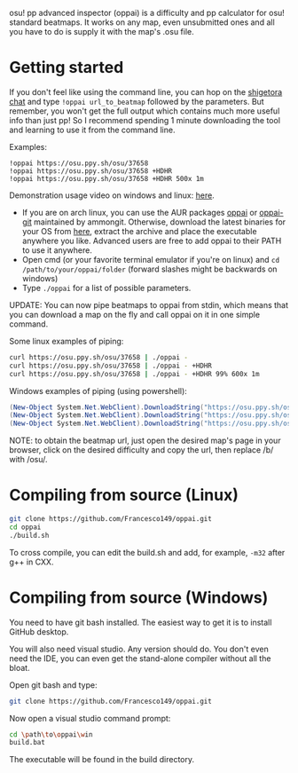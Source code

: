 osu! pp advanced inspector (oppai) is a difficulty and pp calculator for osu! 
standard beatmaps. It works on any map, even unsubmitted ones and all you have
to do is supply it with the map's .osu file.

# Getting started
If you don't feel like using the command line, you can hop on the 
[shigetora chat](https://www.twitch.tv/shigetora) and type
`!oppai url_to_beatmap` followed by the parameters. But remember, you won't get
the full output which contains much more useful info than just pp! So I 
recommend spending 1 minute downloading the tool and learning to use it from 
the command line.

Examples:
```
!oppai https://osu.ppy.sh/osu/37658
!oppai https://osu.ppy.sh/osu/37658 +HDHR
!oppai https://osu.ppy.sh/osu/37658 +HDHR 500x 1m
```

Demonstration usage video on windows and linux: 
[here](https://my.mixtape.moe/wasune.webm).

* If you are on arch linux, you can use the AUR packages 
[oppai](https://aur.archlinux.org/packages/oppai/) or 
[oppai-git](https://aur.archlinux.org/packages/oppai-git/) maintained by 
ammongit.
Otherwise, download the latest binaries for your OS from 
[here](https://github.com/Francesco149/oppai/releases), extract the archive 
and place the executable anywhere you like. Advanced users are free to add oppai
to their PATH to use it anywhere.
* Open cmd (or your favorite terminal emulator if you're on linux) and 
`cd /path/to/your/oppai/folder` (forward slashes might be backwards on 
windows)
* Type `./oppai` for a list of possible parameters.

UPDATE:
You can now pipe beatmaps to oppai from stdin, which means that you can download
a map on the fly and call oppai on it in one simple command.

Some linux examples of piping:
```bash
curl https://osu.ppy.sh/osu/37658 | ./oppai -
curl https://osu.ppy.sh/osu/37658 | ./oppai - +HDHR
curl https://osu.ppy.sh/osu/37658 | ./oppai - +HDHR 99% 600x 1m
```

Windows examples of piping (using powershell):
```powershell
(New-Object System.Net.WebClient).DownloadString("https://osu.ppy.sh/osu/37658") | ./oppai -
(New-Object System.Net.WebClient).DownloadString("https://osu.ppy.sh/osu/37658") | ./oppai - +HDHR
(New-Object System.Net.WebClient).DownloadString("https://osu.ppy.sh/osu/37658") | ./oppai - +HDHR 99% 600x 1m
```

NOTE: to obtain the beatmap url, just open the desired map's page in your 
browser, click on the desired difficulty and copy the url, then replace /b/ with
/osu/.

# Compiling from source (Linux)
```bash
git clone https://github.com/Francesco149/oppai.git
cd oppai
./build.sh
```

To cross compile, you can edit the build.sh and add, for example, ```-m32``` 
after g++ in CXX.

# Compiling from source (Windows)
You need to have git bash installed. The easiest way to get it is to install 
GitHub desktop.

You will also need visual studio. Any version should do. You don't even need the
IDE, you can even get the stand-alone compiler without all the bloat.

Open git bash and type:

```bash
git clone https://github.com/Francesco149/oppai.git
```

Now open a visual studio command prompt:
```bash
cd \path\to\oppai\win
build.bat
```

The executable will be found in the build directory.
